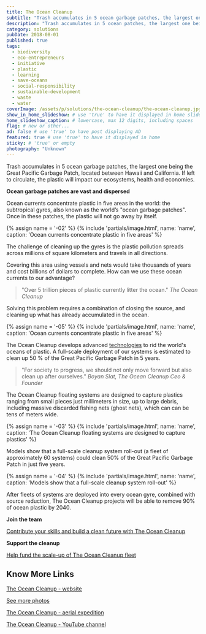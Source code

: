 ```yaml
---
title: The Ocean Cleanup
subtitle: "Trash accumulates in 5 ocean garbage patches, the largest one being the Great Pacific Garbage Patch. If left to circulate, the plastic will impact our ecosystems, health and economies."
description: "Trash accumulates in 5 ocean patches, the largest one being the Great Pacific Garbage Patch. It is impacting our health, ecosystems and economies."
category: solutions
pubDate: 2018-08-01
published: true
tags:
  - biodiversity
  - eco-entrepreneurs
  - initiative
  - plastic
  - learning
  - save-oceans
  - social-responsibility
  - sustainable-development
  - waste
  - water
coverImage: /assets/p/solutions/the-ocean-cleanup/the-ocean-cleanup.jpg
show_in_home_slideshow: # use 'true' to have it displayed in home slideshow
home_slideshow_caption: # lowercase, max 12 digits, including spaces
flag: # new or other...
ad: false # use 'true' to have post displaying AD
featured: true # use 'true' to have it displayed in home
sticky: # 'true' or empty
photography: "Unknown"
---
```


Trash accumulates in 5 ocean garbage patches, the largest one being the Great Pacific Garbage Patch, located between Hawaii and California. If left to circulate, the plastic will impact our ecosystems, health and economies.

**Ocean garbage patches are vast and dispersed**

Ocean currents concentrate plastic in five areas in the world: the subtropical gyres, also known as the world’s "ocean garbage patches". Once in these patches, the plastic will not go away by itself.

{% assign name = '-02' %} {% include 'partials/image.html', name: 'name', caption: 'Ocean currents concentrate plastic in five areas' %}

The challenge of cleaning up the gyres is the plastic pollution spreads across millions of square kilometers and travels in all directions.

Covering this area using vessels and nets would take thousands of years and cost billions of dollars to complete. How can we use these ocean currents to our advantage?

> "Over 5 trillion pieces of plastic currently litter the ocean." _The Ocean Cleanup_

Solving this problem requires a combination of closing the source, and cleaning up what has already accumulated in the ocean.

{% assign name = '-05' %} {% include 'partials/image.html', name: 'name', caption: 'Ocean currents concentrate plastic in five areas' %}

The Ocean Cleanup develops advanced [technologies](https://www.theoceancleanup.com/technology/) to rid the world's oceans of plastic. A full-scale deployment of our systems is estimated to clean up 50 % of the Great Pacific Garbage Patch in 5 years.

> "For society to progress, we should not only move forward but also clean up after ourselves." _Boyan Slat, The Ocean Cleanup Ceo & Founder_

The Ocean Cleanup floating systems are designed to capture plastics ranging from small pieces just millimeters in size, up to large debris, including massive discarded fishing nets (ghost nets), which can can be tens of meters wide.

{% assign name = '-03' %} {% include 'partials/image.html', name: 'name', caption: 'The Ocean Cleanup floating systems are designed to capture plastics' %}

Models show that a full-scale cleanup system roll-out (a fleet of approximately 60 systems) could clean 50% of the Great Pacific Garbage Patch in just five years.

{% assign name = '-04' %} {% include 'partials/image.html', name: 'name', caption: 'Models show that a full-scale cleanup system roll-out' %}

After fleets of systems are deployed into every ocean gyre, combined with source reduction, The Ocean Cleanup projects will be able to remove 90% of ocean plastic by 2040.

**Join the team**

[Contribute your skills and build a clean future with The Ocean Cleanup](https://www.theoceancleanup.com/careers.html)

**Support the cleanup**

[Help fund the scale-up of The Ocean Cleanup fleet](https://www.theoceancleanup.com/fund/)

## Know More Links

[The Ocean Cleanup - website](https://www.theoceancleanup.com)

[See more photos](https://www.theoceancleanup.com/media-gallery/)

[The Ocean Cleanup - aerial expedition](https://www.theoceancleanup.com/milestones/aerial-expedition/)

[The Ocean Cleanup - YouTube channel](https://www.youtube.com/user/TheOceanCleanup)
